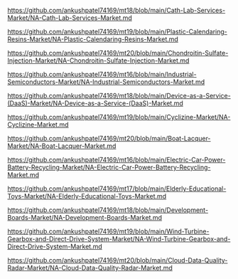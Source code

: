 <p><a href="https://github.com/ankushpatel74169/mt18/blob/main/Cath-Lab-Services-Market/NA-Cath-Lab-Services-Market.md">https://github.com/ankushpatel74169/mt18/blob/main/Cath-Lab-Services-Market/NA-Cath-Lab-Services-Market.md</a></p><p><a href="https://github.com/ankushpatel74169/mt19/blob/main/Plastic-Calendaring-Resins-Market/NA-Plastic-Calendaring-Resins-Market.md">https://github.com/ankushpatel74169/mt19/blob/main/Plastic-Calendaring-Resins-Market/NA-Plastic-Calendaring-Resins-Market.md</a></p><p><a href="https://github.com/ankushpatel74169/mt20/blob/main/Chondroitin-Sulfate-Injection-Market/NA-Chondroitin-Sulfate-Injection-Market.md">https://github.com/ankushpatel74169/mt20/blob/main/Chondroitin-Sulfate-Injection-Market/NA-Chondroitin-Sulfate-Injection-Market.md</a></p><p><a href="https://github.com/ankushpatel74169/mt16/blob/main/Industrial-Semiconductors-Market/NA-Industrial-Semiconductors-Market.md">https://github.com/ankushpatel74169/mt16/blob/main/Industrial-Semiconductors-Market/NA-Industrial-Semiconductors-Market.md</a></p><p><a href="https://github.com/ankushpatel74169/mt18/blob/main/Device-as-a-Service-(DaaS)-Market/NA-Device-as-a-Service-(DaaS)-Market.md">https://github.com/ankushpatel74169/mt18/blob/main/Device-as-a-Service-(DaaS)-Market/NA-Device-as-a-Service-(DaaS)-Market.md</a></p><p><a href="https://github.com/ankushpatel74169/mt19/blob/main/Cyclizine-Market/NA-Cyclizine-Market.md">https://github.com/ankushpatel74169/mt19/blob/main/Cyclizine-Market/NA-Cyclizine-Market.md</a></p><p><a href="https://github.com/ankushpatel74169/mt20/blob/main/Boat-Lacquer-Market/NA-Boat-Lacquer-Market.md">https://github.com/ankushpatel74169/mt20/blob/main/Boat-Lacquer-Market/NA-Boat-Lacquer-Market.md</a></p><p><a href="https://github.com/ankushpatel74169/mt16/blob/main/Electric-Car-Power-Battery-Recycling-Market/NA-Electric-Car-Power-Battery-Recycling-Market.md">https://github.com/ankushpatel74169/mt16/blob/main/Electric-Car-Power-Battery-Recycling-Market/NA-Electric-Car-Power-Battery-Recycling-Market.md</a></p><p><a href="https://github.com/ankushpatel74169/mt17/blob/main/Elderly-Educational-Toys-Market/NA-Elderly-Educational-Toys-Market.md">https://github.com/ankushpatel74169/mt17/blob/main/Elderly-Educational-Toys-Market/NA-Elderly-Educational-Toys-Market.md</a></p><p><a href="https://github.com/ankushpatel74169/mt18/blob/main/Development-Boards-Market/NA-Development-Boards-Market.md">https://github.com/ankushpatel74169/mt18/blob/main/Development-Boards-Market/NA-Development-Boards-Market.md</a></p><p><a href="https://github.com/ankushpatel74169/mt19/blob/main/Wind-Turbine-Gearbox-and-Direct-Drive-System-Market/NA-Wind-Turbine-Gearbox-and-Direct-Drive-System-Market.md">https://github.com/ankushpatel74169/mt19/blob/main/Wind-Turbine-Gearbox-and-Direct-Drive-System-Market/NA-Wind-Turbine-Gearbox-and-Direct-Drive-System-Market.md</a></p><p><a href="https://github.com/ankushpatel74169/mt20/blob/main/Cloud-Data-Quality-Radar-Market/NA-Cloud-Data-Quality-Radar-Market.md">https://github.com/ankushpatel74169/mt20/blob/main/Cloud-Data-Quality-Radar-Market/NA-Cloud-Data-Quality-Radar-Market.md</a></p>
